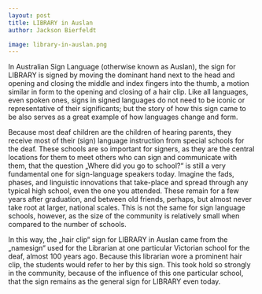 ```yaml
---
layout: post
title: LIBRARY in Auslan
author: Jackson Bierfeldt

image: library-in-auslan.png
---
```


In Australian Sign Language (otherwise known as Auslan), the sign for LIBRARY is signed by moving the dominant hand next to the head and opening and closing the middle and index fingers into the thumb, a motion similar in form to the opening and closing of a hair clip. Like all languages, even spoken ones, signs in signed languages do not need to be iconic or representative of their significants; but the story of how this sign came to be also serves as a great example of how languages change and form.

Because most deaf children are the children of hearing parents, they receive most of their (sign) language instruction from special schools for the deaf. These schools are so important for signers, as they are the central locations for them to meet others who can sign and communicate with them, that the question „Where did you go to school?“ is still a very fundamental one for sign-language speakers today. Imagine the fads, phases, and linguistic innovations that take-place and spread through any typical high school, even the one you attended. These remain for a few years after graduation, and between old friends, perhaps, but almost never take root at larger, national scales. This is not the same for sign language schools, however, as the size of the community is relatively small when compared to the number of schools.

In this way, the „hair clip“ sign for LIBRARY in Auslan came from the „namesign“ used for the Librarian at one particular Victorian school for the deaf, almost 100 years ago. Because this librarian wore a prominent hair clip, the students would refer to her by this sign. This took hold so strongly in the community, because of the influence of this one particular school, that the sign remains as the general sign for LIBRARY even today.
